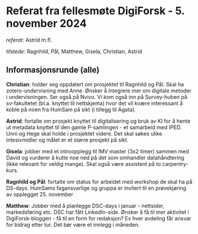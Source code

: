 
# Referat fra fellesmøte DigiForsk - 5. november 2024

*referat:* Astrid m.fl.

*tilstede:* Ragnhild, Pål, Matthew, Gisela, Christian, Astrid

## Informasjonsrunde (alle)

**Christian**: holder seg oppdatert om prosjektet til Ragnhild og Pål. Skal ha zotero-undervisning med Anne. Ønsker å integrere mer om digitale metoder i undervisningen. Ser også på Nvivo. Vi kom også inn på Survey-huben på sv-fakultetet (bl.a. knyttet til nettskjema) hvor det vil kvære interessant å koble på noen fra HumSam på sikt (i tillegg til Agata).

**Astrid**: fortalte om prosjekt knyttet til digitalisering og bruk av KI for å hente ut metadata knyttet til den gamle P-samlingen - et samarbeid med IPED. Unni og Hege skal holde i prosjektet videre. Det skal søkes ulike intesivmidler og målet er et større prosjekt på sikt. 

**Gisela**: jobber med et introopplegg til IMV master (3x2 timer) sammen med David og vurderer å kutte noe ned på det som omhandler datahåndtering (ikke relevant for veldig mange). Skal også være assistent på to carpentry-kurs.

**Ragnhild og Pål**: fortalte om status for arbeidet med workshop de skal ha på DS-days. HumSams fagansvarlige og gruppa er invitert til en prøvekjøring av opplegget 25. november

**Matthew**: Jobber med å planlegge DSC-days i januar - nettsider, markedsføring etc. DSC har fått LinkedIn-side. Ønsker å få til mer aktivitet i DigiForsk-bloggen - få til en form for redaksjon? Ev hver avdeling får ansvar for bidrag etter tur. Det bør være et innlegg i måneden.
